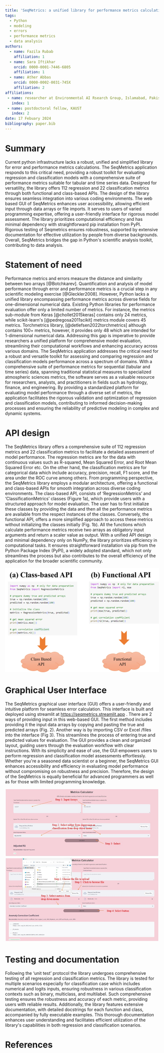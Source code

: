 ```yaml
---
title: 'SeqMetrics: a unified library for performance metrics calculation in Python'
tags:
  - Python
  - modeling
  - errors
  - performance metrics
  - data analysis
authors:
  - name: Fazila Rubab
    affiliation: 1
  - name: Sara Iftikhar
    orcid: 0000-0001-7446-6805
    affiliation: 1
  - name: Ather Abbas
    orcid: 0000-0002-0031-745X
    affiliation: 2
affiliations:
 - name: researcher at Environmental AI Rsearch Group, Islamabad, Pakistan
   index: 1
 - name: postdoctoral fellow, KAUST
   index: 2
date: 17 Febuary 2024
bibliography: paper.bib
---
```


# Summary
Current python infrastructure lacks a robust, unified and simplified library for 
error and performance metrics calculations. The SeqMetrics application responds 
to this critical need, providing a robust toolkit for evaluating regression and 
classification models with a comprehensive suite of performance metrics suitable 
for tabular and time series data. Designed for versatility, the library offers 
112 regression and 22 classification metrics through both functional and 
class-based APIs. The design of the library ensures seamless integration into 
various coding environments. The web based GUI of SeqMetrics enhances user 
accessibility, allowing efficient input through data arrays or file imports. 
It serves to users of varied programming expertise, offering a user-friendly 
interface for rigorous model assessment. The library prioritizes computational 
efficiency and has minimal dependency with straightforward pip installation 
from PyPI. Rigorous testing of Seqmetrics ensures robustness, supported by extensive 
documentation for effective utilization by people from diverse backgrounds. 
Overall, SeqMetrics bridges the gap in Python's scientific analysis toolkit, 
contributing to data analysis.

# Statement of need
Performance metrics and errors measure the distance and similarity between 
two arrays [@Botchkarev]. Quantification and analysis of model performance 
through error and performance metrics is a crucial step in any scientific 
modeling exercise [@Gleckler2008]. However, Python 
lacks a unified library encompassing performance metrics across diverse fields
for one-dimensional numerical data. 
Existing Python libraries for performance evaluation offer only a limited number of metrics. 
For instance, the metrics sub-module from Keras [@chollet2015keras] contains only 24 metrics, 
while scikit-learn's [@pedregosa2011scikit] metrics module covers 45 metrics. Torchmetrics library, [@detlefsen2022torchmetrics] 
although contains 100+ metrics, however, it provides only 48 which are intended
for 1-dimensional numerical data. Addressing this gap is imperative to provide 
researchers a unified platform for 
comprehensive model evaluation, streamlining their computational workflows and 
enhancing accuracy across various domains. The SeqMetrics application addresses 
the critical need for a robust and versatile toolkit for assessing and comparing 
regression and classification models performance across a spectrum of domains. 
With a comprehensive suite of performance metrics for sequential (tabular and 
time series) data, spanning traditional statistical measures to specialized 
atmospheric sciences metrics, the software serves as a valuable resource for 
researchers, analysts, and practitioners in fields such as hydrology, finance, 
and engineering.   By providing a standardized platform for evaluating model performance 
through a diverse set of metrics, the application facilitates the rigorous 
validation and optimization of regression and classification models, contributing 
to informed decision-making processes and ensuring the reliability of predictive 
modeling in complex and dynamic systems.

# API design
The SeqMetrics library offers a comprehensive suite of 112 regression metrics 
and 22 classification metrics to facilitate a detailed assessment of model performance. 
The regression metrics are for the data with continuous values such as R-squared, 
Mean Squared Error, and Root Mean Squared Error etc. On the other hand, the 
classification metrics are for categorical data which include accuracy, 
precision, recall, F1 score, and the area under the ROC curve among others. 
From programming perspective, the SeqMetrics library employs a modular architecture, 
offering a functional and class-based APIs for smooth integration across diverse 
coding environments. The class-based API, consists of ‘RegressionMetrics’ and 
‘ClassificationMetrics’ classes (Figure 1a), which provide users with a structured 
approach for model evaluation. The user has to first initialize these classes by 
providing the data and then all the performance metrics are available from the 
respect instances of the classes. Conversely, the functional API, offers a more 
simplified approach to access these metrics without initializing the classes 
initially (Fig. 1b). All the functions which calculate performance metrics 
receive two arrays as obligatory input arguments and return a scaler value 
as output. With a unified API design and minimal dependency only on NumPy, 
the library prioritizes efficiency in computational tasks. It ensures 
straightforward installation via pip from the Python Package Index (PyPI), 
a widely adopted standard, which not only streamlines the process but also
contributes to the overall efficiency of the application for the broader 
scientific community.

![**Comparison of class-based and functional API**](fig1.jpg)

# Graphical User Interface
The SeqMetrics graphical user interface (GUI) offers a user-friendly and intuitive 
platform for seamless error calculation. This interface is built and deployed using 
streamlit at https://seqmetrics.streamlit.app . There are 2 ways of providing input 
in this web-based GUI. The first method includes 
providing it the input data arrays by copying and pasting the true and predicted 
arrays (Fig. 2). Another way is by importing CSV or Excel /files into the 
interface (Fig 3). This streamlines the process of entering true and predicted 
values for evaluation. The GUI provides a clean and organized layout, guiding 
users through the evaluation workflow with clear instructions. With its simplicity 
and ease of use, the GUI empowers users to perform regression and classification 
model assessments effortlessly. Whether you're a seasoned data scientist or a 
beginner, the SeqMetrics GUI enhances accessibility and efficiency in evaluating 
model performance without compromising on robustness and precision. Therefore, 
the design of the SeqMetrics is equally beneficial for advanced programmers as 
well as for those with limited programming knowledge. 

![**Method of copying and pasting arrays in SeqMetrics GUI**](fig2.jpg)
![**Method of reading data from files in SeqMetrics GUI**](fig3.jpg)

# Testing and documentation
Following the ‘unit test’ protocol the library undergoes comprehensive testing 
of all regression and classification metrics. The library is tested for multiple 
scenarios especially for classification case which includes numerical and logits 
inputs, ensuring robustness in various classification contexts such as binary, 
multiclass, and multilabel. Such comprehensive testing ensures the robustness and 
accuracy of each metric, providing users with reliable results. Additionally, 
the library features extensive documentation, with detailed docstrings for each 
function and class, accompanied by fully executable examples. This thorough 
documentation enhances user understanding and facilitates efficient utilization 
of the library's capabilities in both regression and classification scenarios.

# References
